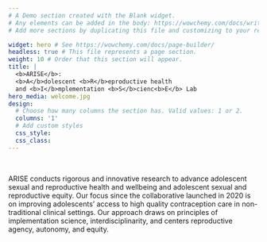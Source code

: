 ```yaml
---
# A Demo section created with the Blank widget.
# Any elements can be added in the body: https://wowchemy.com/docs/writing-markdown-latex/
# Add more sections by duplicating this file and customizing to your requirements.

widget: hero # See https://wowchemy.com/docs/page-builder/
headless: true # This file represents a page section.
weight: 10 # Order that this section will appear.
title: |
  <b>ARISE</b>:
  <b>A</b>dolescent <b>R</b>eproductive health  
  and <b>I</b>mplementation <b>S</b>cienc<b>E</b> Lab
hero_media: welcome.jpg
design:
  # Choose how many columns the section has. Valid values: 1 or 2.
  columns: '1'
  # Add custom styles
  css_style:
  css_class:
---
```


<br>

ARISE conducts rigorous and innovative research to advance adolescent sexual and reproductive health and wellbeing and adolescent sexual and reproductive equity. Our focus since the collaborative launched in 2020 is on improving adolescents’ access to high quality contraception care in non-traditional clinical settings. Our approach draws on principles of implementation science, interdisciplinarity, and centers reproductive agency, autonomy, and equity.

